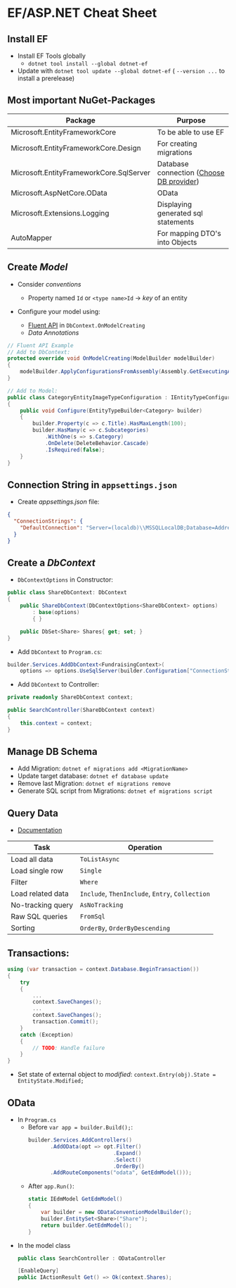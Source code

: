 
# EF/ASP.NET Cheat Sheet

## Install EF

* Install EF Tools globally
  * `dotnet tool install --global dotnet-ef`
 * Update with `dotnet tool update --global dotnet-ef` ( `--version ...` to install a prerelease)

## Most important NuGet-Packages
|       Package        |                    Purpose                    |
| ----------------- | ----------------------------------------------- |
| Microsoft.EntityFrameworkCore | To be able to use EF                                   |
| Microsoft.EntityFrameworkCore.Design | For creating migrations		|
| Microsoft.EntityFrameworkCore.SqlServer | Database connection ([Choose DB provider](https://docs.microsoft.com/en-us/ef/core/providers/)) |
| Microsoft.AspNetCore.OData | OData |
| Microsoft.Extensions.Logging | Displaying generated sql statements |
| AutoMapper | For mapping DTO's into Objects |

## Create *Model*
* Consider *conventions*
  * Property named `Id` or `<type name>Id` -> *key* of an entity

* Configure your model using:
  * [Fluent API](https://docs.microsoft.com/en-us/ef/core/modeling/#use-fluent-api-to-configure-a-model) in `DbContext.OnModelCreating`
  * *Data Annotations*

```csharp
// Fluent API Example
// Add to DbContext:
protected override void OnModelCreating(ModelBuilder modelBuilder)
{
    modelBuilder.ApplyConfigurationsFromAssembly(Assembly.GetExecutingAssembly());
}
```
```csharp
// Add to Model:
public class CategoryEntityImageTypeConfiguration : IEntityTypeConfiguration<Category>
{
    public void Configure(EntityTypeBuilder<Category> builder)
    {
        builder.Property(c => c.Title).HasMaxLength(100);
        builder.HasMany(c => c.Subcategories)
            .WithOne(s => s.Category)
            .OnDelete(DeleteBehavior.Cascade)
            .IsRequired(false);
    }
}
```

## Connection String in `appsettings.json`

* Create *appsettings.json* file:

```json
{
  "ConnectionStrings": {
    "DefaultConnection": "Server=(localdb)\\MSSQLLocalDB;Database=AddressBook;Trusted_Connection=True"
  }
}
```

## Create a *DbContext*

* `DbContextOptions` in Constructor:

```csharp
public class ShareDbContext: DbContext
{
    public ShareDbContext(DbContextOptions<ShareDbContext> options)
        : base(options)
        { }

    public DbSet<Share> Shares{ get; set; }
}
```

* Add `DbContext` to `Program.cs`:

```csharp
builder.Services.AddDbContext<FundraisingContext>(
    options => options.UseSqlServer(builder.Configuration["ConnectionStrings:DefaultConnection"]));
```
* Add `DbContext` to Controller:
```csharp
private readonly ShareDbContext context;

public SearchController(ShareDbContext context)
{
    this.context = context;
}
```
## Manage DB Schema
* Add Migration: `dotnet ef migrations add <MigrationName>`
* Update target database: `dotnet ef database update`
* Remove last Migration: `dotnet ef migrations remove`
* Generate SQL script from Migrations: `dotnet ef migrations script`

## Query Data

* [Documentation](https://docs.microsoft.com/en-us/ef/core/querying/)

|       Task        |                    Operation                    |
| ----------------- | ----------------------------------------------- |
| Load all data     | `ToListAsync`                                   |
| Load single row   | `Single`                                        |
| Filter            | `Where`                                         |
| Load related data | `Include`, `ThenInclude`, `Entry`, `Collection` |
| No-tracking query | `AsNoTracking`                                  |
| Raw SQL queries   | `FromSql`                                       |
| Sorting           | `OrderBy`, `OrderByDescending`                  |

## Transactions:

```csharp
using (var transaction = context.Database.BeginTransaction())
{
    try
    {
        ...
        context.SaveChanges();
        ...
        context.SaveChanges();
        transaction.Commit();
    }
    catch (Exception)
    {
        // TODO: Handle failure
    }
}
```

* Set state of external object to *modified*: `context.Entry(obj).State = EntityState.Modified;`

## OData
* In `Program.cs`
	* Before `var app = builder.Build();`:
		```csharp
		builder.Services.AddControllers()
		       .AddOData(opt => opt.Filter()
		                           .Expand()
		                           .Select()
		                           .OrderBy()
		       .AddRouteComponents("odata", GetEdmModel()));
		```
	* After `app.Run()`:
		```csharp
		static IEdmModel GetEdmModel()
		{
		    var builder = new ODataConventionModelBuilder();
		    builder.EntitySet<Share>("Share");
		    return builder.GetEdmModel();
		}
		```
* In the model class
	```csharp
	public class SearchController : ODataController
	```
	```csharp
	[EnableQuery]
    public IActionResult Get() => Ok(context.Shares);
	```